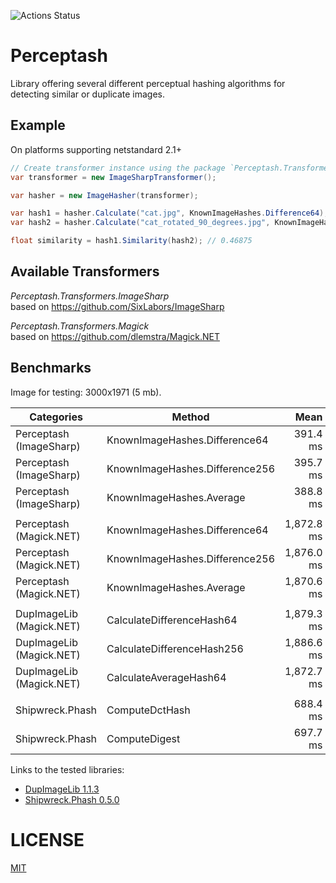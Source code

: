 ![Actions Status](https://github.com/aikidos/Perceptash/workflows/build/badge.svg)

Perceptash
===

Library offering several different perceptual hashing algorithms for detecting similar or duplicate images.  

Example
---

On platforms supporting netstandard 2.1+

```csharp
// Create transformer instance using the package `Perceptash.Transformers.ImageSharp`.
var transformer = new ImageSharpTransformer();

var hasher = new ImageHasher(transformer);

var hash1 = hasher.Calculate("cat.jpg", KnownImageHashes.Difference64);
var hash2 = hasher.Calculate("cat_rotated_90_degrees.jpg", KnownImageHashes.Difference64);

float similarity = hash1.Similarity(hash2); // 0.46875
```

Available Transformers
---

*Perceptash.Transformers.ImageSharp*  
based on https://github.com/SixLabors/ImageSharp  

*Perceptash.Transformers.Magick*  
based on https://github.com/dlemstra/Magick.NET

Benchmarks
--

Image for testing: 3000x1971 (5 mb).

|               Categories |                         Method |       Mean |   Allocated |
|------------------------- |------------------------------- |-----------:|------------:|
| Perceptash (ImageSharp)  | KnownImageHashes.Difference64  |   391.4 ms |    48.25 KB |
| Perceptash (ImageSharp)  | KnownImageHashes.Difference256 |   395.7 ms |     40.8 KB |
| Perceptash (ImageSharp)  | KnownImageHashes.Average       |   388.8 ms |    49.44 KB |
|                          |                                |            |             |
| Perceptash (Magick.NET)  | KnownImageHashes.Difference64  | 1,872.8 ms |    13.13 KB |
| Perceptash (Magick.NET)  | KnownImageHashes.Difference256 | 1,876.0 ms |     13.5 KB |
| Perceptash (Magick.NET)  | KnownImageHashes.Average       | 1,870.6 ms |    14.41 KB |
|                          |                                |            |             |
| DupImageLib (Magick.NET) | CalculateDifferenceHash64      | 1,879.3 ms |    34.17 KB |
| DupImageLib (Magick.NET) | CalculateDifferenceHash256     | 1,886.6 ms |    35.02 KB |
| DupImageLib (Magick.NET) | CalculateAverageHash64         | 1,872.7 ms |    34.33 KB |
|                          |                                |            |             |
| Shipwreck.Phash          | ComputeDctHash                 |   688.4 ms | 56371.38 KB |
| Shipwreck.Phash          | ComputeDigest                  |   697.7 ms |  58466.2 KB |

Links to the tested libraries:

* [DupImageLib 1.1.3](https://github.com/Quickshot/DupImageLib)
* [Shipwreck.Phash 0.5.0](https://github.com/pgrho/phash)

LICENSE
===

[MIT](LICENSE)
